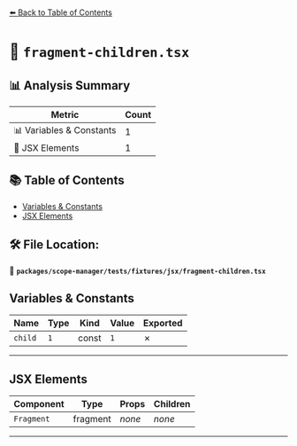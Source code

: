 [⬅️ Back to Table of Contents](../../../../../index.md)

# 📄 `fragment-children.tsx`

## 📊 Analysis Summary

| Metric | Count |
|--------|-------|
| 📊 Variables & Constants | 1 |
| 💠 JSX Elements | 1 |

## 📚 Table of Contents

- [Variables & Constants](#variables-constants)
- [JSX Elements](#jsx-elements)

## 🛠️ File Location:
📂 **`packages/scope-manager/tests/fixtures/jsx/fragment-children.tsx`**

## Variables & Constants

| Name | Type | Kind | Value | Exported |
|------|------|------|-------|----------|
| `child` | `1` | const | `1` | ✗ |


---

## JSX Elements

| Component | Type | Props | Children |
|-----------|------|-------|----------|
| `Fragment` | fragment | *none* | *none* |


---